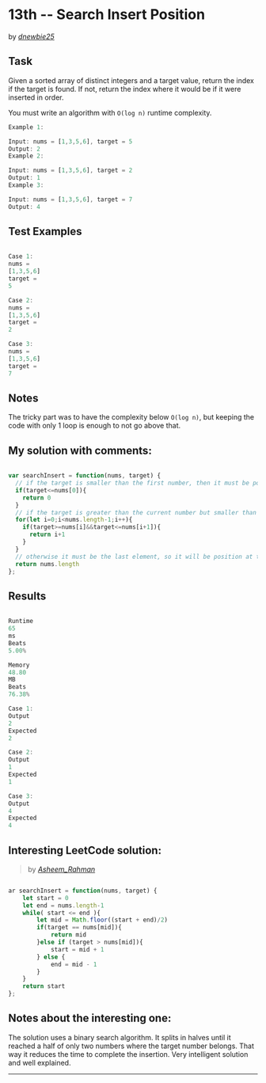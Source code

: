 # 13th -- Search Insert Position





by *[dnewbie25](https://leetcode.com/u/dnewbie25/)*


## Task

Given a sorted array of distinct integers and a target value, return the index if the target is found. If not, return the index where it would be if it were inserted in order.

You must write an algorithm with `O(log n)` runtime complexity.
 
```js
Example 1:

Input: nums = [1,3,5,6], target = 5
Output: 2
Example 2:

Input: nums = [1,3,5,6], target = 2
Output: 1
Example 3:

Input: nums = [1,3,5,6], target = 7
Output: 4
```


## Test Examples

```js

Case 1:
nums =
[1,3,5,6]
target =
5

Case 2:
nums =
[1,3,5,6]
target =
2

Case 3:
nums =
[1,3,5,6]
target =
7

```


## Notes

The tricky part was to have the complexity below `O(log n)`, but keeping the code with only 1 loop is enough to not go above that.

## My solution with comments:

```js

var searchInsert = function(nums, target) {
  // if the target is smaller than the first number, then it must be positioned at index 0
  if(target<=nums[0]){
    return 0
  }
  // if the target is greater than the current number but smaller than the next one, it should be located between those 2 indexes
  for(let i=0;i<nums.length-1;i++){
    if(target>=nums[i]&&target<=nums[i+1]){
      return i+1
    }
  }
  // otherwise it must be the last element, so it will be position at the nums.length index
  return nums.length
};

```


## Results

```js

Runtime
65
ms
Beats
5.00%

Memory
48.80
MB
Beats
76.38%

Case 1:
Output
2
Expected
2

Case 2:
Output
1
Expected
1

Case 3:
Output
4
Expected
4

```

## Interesting LeetCode solution:
> by *[Asheem_Rahman](https://leetcode.com/problems/search-insert-position/solutions/5648173/efficiently-finding-or-inserting-a-target-in-a-sorted-array-using-binary-search)*

```js

ar searchInsert = function(nums, target) {
    let start = 0
    let end = nums.length-1
    while( start <= end ){
        let mid = Math.floor((start + end)/2)
        if(target == nums[mid]){
            return mid
        }else if (target > nums[mid]){
            start = mid + 1
        } else {
            end = mid - 1
        }
    }
    return start
};

```

## Notes about the interesting one:

The solution uses a binary search algorithm. It splits in halves until it reached a half of only two numbers where the target number belongs. That way it reduces the time to complete the insertion. Very intelligent solution and well explained.

---